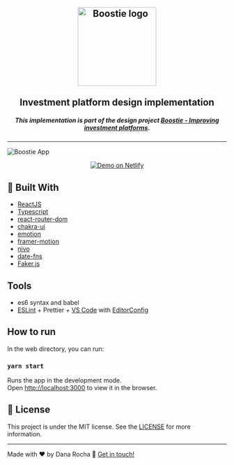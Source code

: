 <h2 align="center">
    <img alt="Boostie logo" src="https://res.cloudinary.com/danarocha/image/upload/v1600066654/github/boostie_logo_t2zya5.png"  width="180px"/>
    <br />
    <br />
    Investment platform design implementation
</h2>

<h5 align="center" >
  This implementation is part of the design project <a href="https://www.behance.net/gallery/103975967/Improving-Investment-Platforms">Boostie - Improving investment platforms</a>.
</h5>

---

<img alt="Boostie App" src="https://res.cloudinary.com/danarocha/image/upload/v1600347001/Browsers_k153r7.jpg"  />

<p align="center">
  <a href="https://boostie.netlify.app" target="_blank">
    <img alt="Demo on Netlify" src="">
  </a>
</p>

## :rocket: Built With

- [ReactJS](https://reactjs.org/)
- [Typescript][ts]
- [react-router-dom](https://github.com/ReactTraining/react-router)
- [chakra-ui](https://chakra-ui.com/)
- [emotion](https://emotion.sh/docs/styled)
- [framer-motion](https://www.framer.com/motion/)
- [nivo](https://nivo.rocks)
- [date-fns](https://date-fns.org/)
- [Faker.js](https://github.com/marak/Faker.js/)

## Tools

- es6 syntax and babel
- [ESLint][vceslint] + Prettier + [VS Code][vscode] with [EditorConfig][vceditconfig]

## How to run

In the web directory, you can run:

### `yarn start`

Runs the app in the development mode.<br />
Open [http://localhost:3000](http://localhost:3000) to view it in the browser.

## :memo: License

This project is under the MIT license. See the [LICENSE](https://github.com/lukemorales/bancointer/blob/master/LICENSE) for more information.

---

Made with ♥ by Dana Rocha :wave: [Get in touch!](https://www.linkedin.com/in/danarocha/)

[ts]: https://www.typescriptlang.org
[vscode]: https://code.visualstudio.com/
[yarn]: https://yarnpkg.com/
[vceditconfig]: https://marketplace.visualstudio.com/items?itemName=EditorConfig.EditorConfig
[vceslint]: https://marketplace.visualstudio.com/items?itemName=dbaeumer.vscode-eslint
